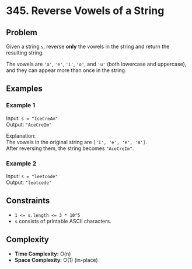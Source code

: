 # 345. Reverse Vowels of a String

## Problem

Given a string `s`, reverse **only** the vowels in the string and return the resulting string.

The vowels are `'a'`, `'e'`, `'i'`, `'o'`, and `'u'` (both lowercase and uppercase), and they can appear more than once in the string.

## Examples

### Example 1  
Input: `s = "IceCreAm"`  
Output: `"AceCreIm"`  

Explanation:  
The vowels in the original string are `['I', 'e', 'e', 'A']`.  
After reversing them, the string becomes `"AceCreIm"`.

### Example 2  
Input: `s = "leetcode"`  
Output: `"leotcede"`

## Constraints

- `1 <= s.length <= 3 * 10^5`
- `s` consists of printable ASCII characters.

## Complexity

- **Time Complexity:** O(n)  
- **Space Complexity:** O(1) (in-place)
